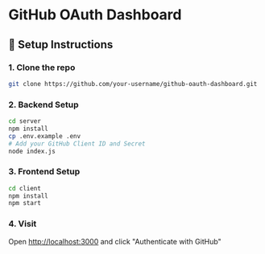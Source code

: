 # GitHub OAuth Dashboard

## 🚀 Setup Instructions

### 1. Clone the repo
```bash
git clone https://github.com/your-username/github-oauth-dashboard.git
```

### 2. Backend Setup
```bash
cd server 
npm install
cp .env.example .env
# Add your GitHub Client ID and Secret
node index.js
```

### 3. Frontend Setup
```bash
cd client
npm install
npm start
```

### 4. Visit
Open [http://localhost:3000](http://localhost:3000) and click "Authenticate with GitHub"
